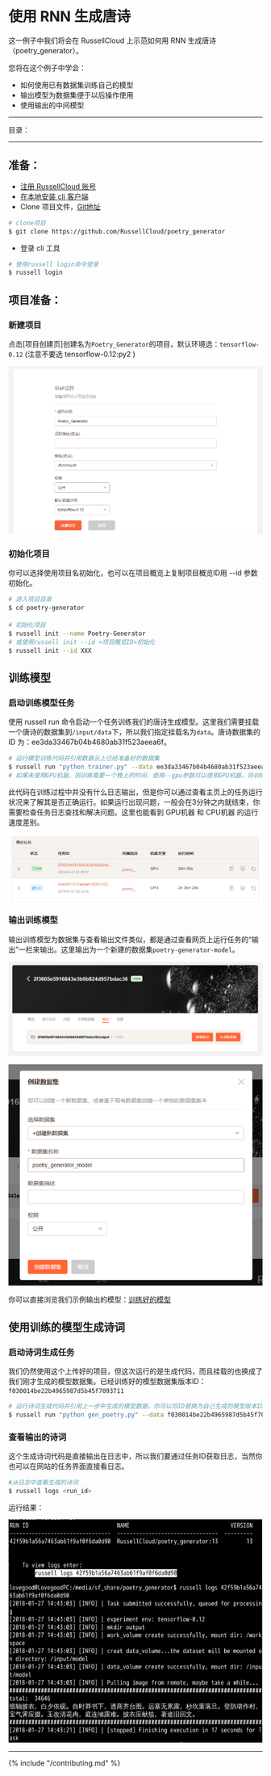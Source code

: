 # 使用 RNN 生成唐诗
这一例子中我们将会在 RussellCloud 上示范如何用 RNN 生成唐诗（poetry_generator）。

您将在这个例子中学会：
- 如何使用已有数据集训练自己的模型
- 输出模型为数据集便于以后操作使用
- 使用输出的中间模型

---

目录：
<!-- toc -->

---

## 准备：

* [注册 RussellCloud 账号](http://russellcloud.com/#register)
* [在本地安装 cli 客户端](/get-started/install.md)
* Clone 项目文件，[Git地址](https://github.com/RussellCloud/poetry_generator)
```bash
# clone项目
$ git clone https://github.com/RussellCloud/poetry_generator
```
* 登录 cli 工具
```bash
# 使用russell login命令登录
$ russell login
```

## 项目准备：

### 新建项目

点击[项目创建页]创建名为`Poetry_Generator`的项目，默认环境选：`tensorflow-0.12` (注意不要选 tensorflow-0.12:py2 )

![](/asserts/img/poetry-generator-newproject.png)

### 初始化项目

你可以选择使用项目名初始化，也可以在项目概览上复制项目概览ID用 --id 参数初始化。

```bash
# 进入项目目录
$ cd poetry-generator

# 初始化项目
$ russell init --name Poetry-Generator
# 或使用russell init --id <项目概览ID>初始化
$ russell init --id XXX
```

## 训练模型

### 启动训练模型任务

使用 russell run 命令启动一个任务训练我们的唐诗生成模型。这里我们需要挂载一个唐诗的数据集到`/input/data`下，所以我们指定挂载名为`data`。唐诗数据集的 ID 为：ee3da33467b04b4680ab31f523aeea6f。

```bash
# 运行模型训练代码并引用数据云上已经准备好的数据集
$ russell run "python trainer.py" --data ee3da33467b04b4680ab31f523aeea6f:data --gpu
# 如果未使用GPU机器，则训练需要一个晚上的时间，使用--gpu参数可以使用GPU机器，将训练缩短到三十分钟
```

此代码在训练过程中并没有什么日志输出，但是你可以通过查看主页上的任务运行状况来了解其是否正确运行。如果运行出现问题，一般会在3分钟之内就结束，你需要检查任务日志查找和解决问题。这里也能看到 GPU机器 和 CPU机器 的运行速度差别。

![](/asserts/img/poetry-generator-running.png)

### 输出训练模型

输出训练模型为数据集与查看输出文件类似，都是通过查看网页上运行任务的“输出”一栏来输出。这里输出为一个新建的数据集`poetry-generator-model`。

![](/asserts/img/poetry-generator-outputmodel1.png)

![](/asserts/img/poetry-generator-outputmodel2.png)

你可以直接浏览我们示例输出的模型：[训练好的模型](http://russellcloud.com/RussellCloud/dataset/poetry_generator_model/versions)


## 使用训练的模型生成诗词

### 启动诗词生成任务

我们仍然使用这个上传好的项目，但这次运行的是生成代码，而且挂载的也换成了我们刚才生成的模型数据集。已经训练好的模型数据集版本ID：`f030014be22b4965987d5b45f7093711`

```bash
# 运行诗词生成代码并引用上一步中生成的模型数据，你可以将ID替换为自己生成的模型版本ID，注意：一定不要将版本ID与概览ID混淆
$ russell run "python gen_poetry.py" --data f030014be22b4965987d5b45f7093711:model
```

### 查看输出的诗词

这个生成诗词代码是直接输出在日志中，所以我们要通过任务ID获取日志，当然你也可以在网站的任务界面直接看日志。

```bash
#从日志中查看生成的诗词
$ russell logs <run_id>
```

运行结果：

![](/asserts/img/poetry-generator-result.png)

---

{% include "/contributing.md" %}